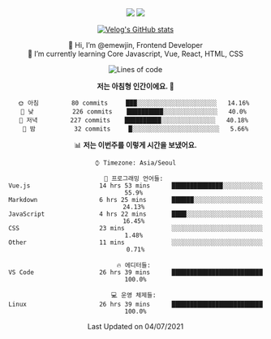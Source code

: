 <div align='center'>

  <img src="https://img.shields.io/badge/JavaScript-F7DF1E?style=flat-square&logo=JavaScript&logoColor=black"/>
<a href="https://velog.io/@1703979"><img src="https://img.shields.io/badge/velog-1DBF73?style=flat-square&logo=Vimeo&logoColor=white"/></a>   
  
 [![Velog's GitHub stats](https://velog-readme-stats.vercel.app/api?name=1703979&tag=javascript)](https://github.com/eungyeole/velog-readme-stats)

 
👋 Hi, I’m @emewjin, Frontend Developer  
🌱 I’m currently learning Core Javascript, Vue, React, HTML, CSS  
  
<!--START_SECTION:waka-->
![Lines of code](https://img.shields.io/badge/%EC%A0%80%EB%8A%94%20%EC%97%AC%ED%83%9C%EA%B9%8C%EC%A7%80%20-14378%20%EC%A4%84%EC%9D%98%20%EC%BD%94%EB%93%9C%EB%A5%BC%20%EC%9E%91%EC%84%B1%ED%96%88%EC%96%B4%EC%9A%94.-blue)

**저는 아침형 인간이에요. 🐤** 

```text
🌞 아침         80 commits     ███░░░░░░░░░░░░░░░░░░░░░░   14.16% 
🌆 낮　         226 commits    ██████████░░░░░░░░░░░░░░░   40.0% 
🌃 저녁         227 commits    ██████████░░░░░░░░░░░░░░░   40.18% 
🌙 밤　         32 commits     █░░░░░░░░░░░░░░░░░░░░░░░░   5.66%

```


📊 **저는 이번주를 이렇게 시간을 보냈어요.** 

```text
⌚︎ Timezone: Asia/Seoul

💬 프로그래밍 언어들: 
Vue.js                   14 hrs 53 mins      ██████████████░░░░░░░░░░░   55.9% 
Markdown                 6 hrs 25 mins       ██████░░░░░░░░░░░░░░░░░░░   24.13% 
JavaScript               4 hrs 22 mins       ████░░░░░░░░░░░░░░░░░░░░░   16.45% 
CSS                      23 mins             ░░░░░░░░░░░░░░░░░░░░░░░░░   1.48% 
Other                    11 mins             ░░░░░░░░░░░░░░░░░░░░░░░░░   0.71%

🔥 에디터들: 
VS Code                  26 hrs 39 mins      █████████████████████████   100.0%

💻 운영 체제들: 
Linux                    26 hrs 39 mins      █████████████████████████   100.0%

```


 Last Updated on 04/07/2021
<!--END_SECTION:waka-->
 </div>
<!---
Emewjin/Emewjin is a ✨ special ✨ repository because its `README.md` (this file) appears on your GitHub profile.
You can click the Preview link to take a look at your changes.
--->

